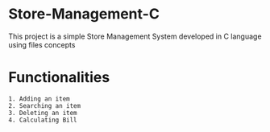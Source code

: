 # Store-Management-C
This project is a simple Store Management System developed in C language using files concepts
 
# Functionalities 
    1. Adding an item
    2. Searching an item
    3. Deleting an item 
    4. Calculating Bill  